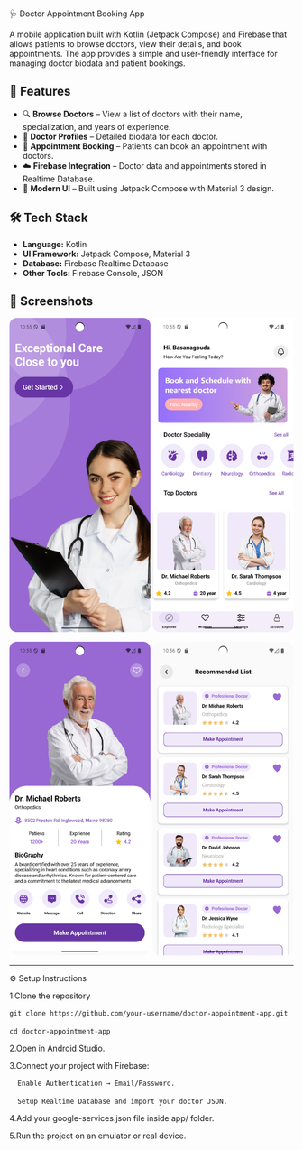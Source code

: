 🩺 Doctor Appointment Booking App

A mobile application built with Kotlin (Jetpack Compose) and Firebase that allows patients to browse doctors, view their details, and book appointments. The app provides a simple and user-friendly interface for managing doctor biodata and patient bookings.

## 🚀 Features
- 🔍 **Browse Doctors** – View a list of doctors with their name, specialization, and years of experience.  
- 📄 **Doctor Profiles** – Detailed biodata for each doctor.  
- 📅 **Appointment Booking** – Patients can book an appointment with doctors.  
- ☁️ **Firebase Integration** – Doctor data and appointments stored in Realtime Database.  
- 🎨 **Modern UI** – Built using Jetpack Compose with Material 3 design.  

## 🛠️ Tech Stack
- **Language:** Kotlin  
- **UI Framework:** Jetpack Compose, Material 3  
- **Database:** Firebase Realtime Database  
- **Other Tools:** Firebase Console, JSON  

## 📸 Screenshots  

<p align="center">
  <img src="screenshots/Screenshot_20251002_225505.png" alt="Home Screen" width="250"/>
  <img src="screenshots/Screenshot_20251002_225536.png" alt="Doctor List" width="250"/>
</p>
<p align="center">
  <img src="screenshots/Screenshot_20251002_225551.png" alt="Booking Screen" width="250"/>
  <img src="screenshots/Screenshot_20251002_225606.png" alt="Profile Screen" width="250"/>
</p>

---
⚙️ Setup Instructions

1.Clone the repository

    git clone https://github.com/your-username/doctor-appointment-app.git
  
    cd doctor-appointment-app
  
2.Open in Android Studio.

3.Connect your project with Firebase:

      Enable Authentication → Email/Password.
      
      Setup Realtime Database and import your doctor JSON.
      
4.Add your google-services.json file inside app/ folder.

5.Run the project on an emulator or real device.
